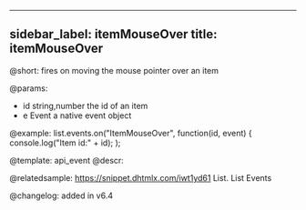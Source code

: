
---
sidebar_label: itemMouseOver
title: itemMouseOver
---          

@short: fires on moving the mouse pointer over an item

@params:
- id   		string,number			the id of an item
- e			Event					a native event object


@example:
list.events.on("ItemMouseOver", function(id, event) {
    console.log("Item id:" + id);
);


@template: api_event
@descr:



@relatedsample: https://snippet.dhtmlx.com/iwt1yd61	List. List Events

@changelog: added in v6.4